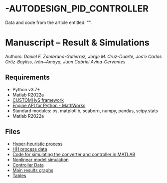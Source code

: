 # -AUTODESIGN_PID_CONTROLLER
Data and code from the article entitled: "".



# Manuscript  – Result & Simulations



Authors: _Daniel F. Zambrano-Gutierrez, Jorge M. Cruz-Duarte, Jos\'e Carlos  Ortiz-Bayliss, Iván~Amaya, Juan Gabriel Avina-Cervantes_

## Requirements
* Python v3.7+
* Matlab R2022a
* [CUSTOMHyS framework](https://github.com/jcrvz/customhys.git)
* [Engine API for Python - MathWorks](https://www.mathworks.com/help/matlab/matlab_external/install-the-matlab-engine-for-python.html)
* Standard modules: os, matplotlib, seaborn, numpy, pandas, scipy.stats
* Matlab R2022a

## Files
* [Hyper-heuristic process](https://github.com/Danielfz14/CEC23-AUTODESIGN_PID_CONTROLLER/blob/main/buckHH.ipynb)
* [HH process data](https://github.com/Danielfz14/CEC23-AUTODESIGN_PID_CONTROLLER/tree/main/EvolucionHH)
* [Code for simulating the converter and controller in MATLAB](https://github.com/Danielfz14/CEC23-AUTODESIGN_PID_CONTROLLER/blob/main/HHbuck.m)
* [Nonlinear model simulation](https://github.com/Danielfz14/AutoDesign4PID_Controller/blob/main/ripp_buck2.m)
* [Controller Data ](https://github.com/Danielfz14/CEC23-AUTODESIGN_PID_CONTROLLER/tree/main/Fit_KP_KI_KD_MHs)
* [Main results graphs](https://github.com/Danielfz14/AutoDesign4PID_Controller/blob/main/grafics.m)
* [Tables](https://github.com/Danielfz14/AutoDesign4PID_Controller/blob/main/grafic_table.m)
